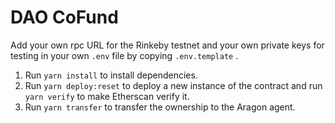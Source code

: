 # DAO CoFund

Add your own rpc URL for the Rinkeby testnet and your own private keys for testing in your own `.env` file by copying `.env.template` .

1) Run ```yarn install``` to install dependencies.
2) Run ```yarn deploy:reset``` to deploy a new instance of the contract and run ```yarn verify``` to make Etherscan verify it.
3) Run ```yarn transfer``` to transfer the ownership to the Aragon agent.


